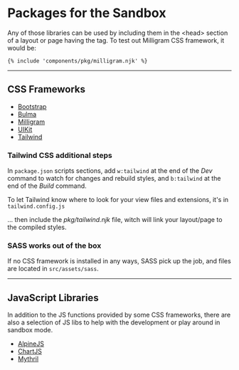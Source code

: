 # Packages for the Sandbox

Any of those libraries can be used by including them in the &lt;head> section of a layout or page having the tag. To test out Milligram CSS framework, it would be:

```
{% include 'components/pkg/milligram.njk' %}
```
---

## CSS Frameworks 

- [Bootstrap](https://getbootstrap.com) 
- [Bulma](https://bulma.io/documentation/)
- [Milligram](https://milligram.io)
- [UIKit](https://getuikit.com/docs/introduction)
- [Tailwind](https://tailwindcss.com) 


### Tailwind CSS additional steps

In `package.json` scripts sections, add `w:tailwind` at the end of the *Dev* command to watch for changes and rebuild styles, and `b:tailwind` at the end of the *Build* command.

To let Tailwind know where to look for your view files and extensions, it's in `tailwind.config.js`

... then include the *pkg/tailwind.njk* file, witch will link your layout/page to the compiled styles.

### SASS works out of the box

If no CSS framework is installed in any ways, SASS pick up the job, and files are located in `src/assets/sass`.

---

## JavaScript Libraries

In addition to the JS functions provided by some CSS frameworks, there are also a selection of JS libs to help with the development or play around in sandbox mode.

- [AlpineJS](https://alpinejs.dev/start-here)
- [ChartJS](https://www.chartjs.org/docs/latest/)
- [Mythril](https://mithril.js.org)